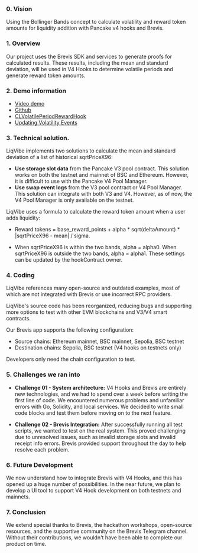 ### 0. Vision
Using the Bollinger Bands concept to calculate volatility and reward token amounts for liquidity addition with Pancake v4 hooks and Brevis.

### 1. Overview

Our project uses the Brevis SDK and services to generate proofs for calculated results. These results, including the mean and standard deviation, will be used in V4 Hooks to determine volatile periods and generate reward token amounts.

### 2. Demo information 
- [Video demo]()
- [Github](https://github.com/a2nfinance/liqvibe)
- [CLVolatilePeriodRewardHook](https://testnet.bscscan.com/address/0xd7e3E9EDd7f363A6649e78957edaA0B0a3482B11#code)
- [Updating Volatility Events](https://testnet.bscscan.com/address/0xd7e3E9EDd7f363A6649e78957edaA0B0a3482B11#events)

### 3. Technical solution.
LiqVibe implements two solutions to calculate the mean and standard deviation of a list of historical sqrtPriceX96:
- **Use storage slot data** from the Pancake V3 pool contract. This solution works on both the testnet and mainnet of BSC and Ethereum. However, it is difficult to use with the Pancake V4 Pool Manager.
- **Use swap event logs** from the V3 pool contract or V4 Pool Manager. This solution can integrate with both V3 and V4. However, as of now, the V4 Pool Manager is only available on the testnet.

LiqVibe uses a formula to calculate the reward token amount when a user adds liquidity:

- Reward tokens = base_reward_points + alpha * sqrt(deltaAmount) * |sqrtPriceX96 - mean| / sigma.

- When sqrtPriceX96 is within the two bands, alpha = alpha0. When sqrtPriceX96 is outside the two bands, alpha = alpha1. These settings can be updated by the hookContract owner.



### 4. Coding

LiqVibe references many open-source and outdated examples, most of which are not integrated with Brevis or use incorrect RPC providers.

LiqVibe's source code has been reorganized, reducing bugs and supporting more options to test with other EVM blockchains and V3/V4 smart contracts.

Our Brevis app supports the following configuration:

- Source chains: Ethereum mainnet, BSC mainnet, Sepolia, BSC testnet
- Destination chains: Sepolia, BSC testnet (V4 hooks on testnets only)

Developers only need the chain configuration to test.

### 5. Challenges we ran into
- **Challenge 01 - System architecture:** V4 Hooks and Brevis are entirely new technologies, and we had to spend over a week before writing the first line of code. We encountered numerous problems and unfamiliar errors with Go, Solidity, and local services. We decided to write small code blocks and test them before moving on to the next feature.

- **Challenge 02 - Brevis Integration:** After successfully running all test scripts, we wanted to test on the real system. This proved challenging due to unresolved issues, such as invalid storage slots and invalid receipt info errors. Brevis provided support throughout the day to help resolve each problem.



### 6. Future Development
We now understand how to integrate Brevis with V4 Hooks, and this has opened up a huge number of possibilities. In the near future, we plan to develop a UI tool to support V4 Hook development on both testnets and mainnets.

### 7. Conclusion
We extend special thanks to Brevis, the hackathon workshops, open-source resources, and the supportive community on the Brevis Telegram channel. Without their contributions, we wouldn't have been able to complete our product on time.
